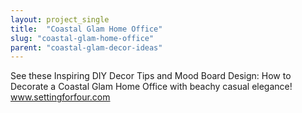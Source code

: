 ```yaml
---
layout: project_single
title:  "Coastal Glam Home Office"
slug: "coastal-glam-home-office"
parent: "coastal-glam-decor-ideas"
---
```

See these Inspiring DIY Decor Tips and Mood Board Design: How to Decorate a Coastal Glam Home Office with beachy casual elegance! www.settingforfour.com